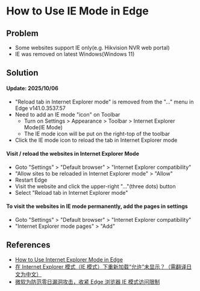 # How to Use IE Mode in Edge

## Problem
* Some websites support IE only(e.g. Hikvision NVR web portal)
* IE was removed on latest Windows(Windows 11)

## Solution

#### Update: 2025/10/06
* "Reload tab in Internet Explorer mode" is removed from the "..." menu in Edge v141.0.3537.57
* Need to add an IE mode "icon" on Toolbar
  * Turn on Settings > Appearance > Toolbar > Internet Explorer Mode(IE Mode)
  * The IE mode icon will be put on the right-top of the toolbar
* Click the IE mode icon to reload the tab in Internet Explorer mode

#### Visit / reload the websites in Internet Explorer Mode

* Goto "Settings" > "Default browser" > "Internet Explorer compatibility"
* "Allow sites to be reloaded in Internet Explorer mode" > "Allow"
* Restart Edge
* Visit the website and click the upper-right "..."(three dots) button
* Select "Reload tab in Internet Explorer mode"

#### To visit the websites in IE mode permanently, add the pages in settings
* Goto "Settings" > "Default browser" > "Internet Explorer compatibility"
* "Internet Explorer mode pages" > "Add" 

## References
* [How to Use Internet Explorer Mode in Edge](https://www.howtogeek.com/791890/how-to-use-internet-explorer-mode-in-edge/)
* [在 Internet Explorer 模式（IE 模式）下重新加载“允许”未显示？（需翻译日文为中文）](https://ilovetrend.hatenablog.com/entry/2025/10/06/122858)
* [微软为防范零日漏洞攻击，收紧 Edge 浏览器 IE 模式访问限制](https://m.ithome.com/html/889219.htm)
